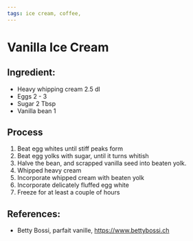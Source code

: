 ```yaml
---
tags: ice cream, coffee, 
---
```


# Vanilla Ice Cream

## Ingredient:
- Heavy whipping cream  2.5 dl
- Eggs                  2 - 3 
- Sugar                 2    Tbsp
- Vanilla bean          1

## Process
1. Beat egg whites until stiff peaks form
2. Beat egg yolks with sugar, until it turns whitish
3. Halve the bean, and scrapped vanilla seed into beaten yolk.
4. Whipped heavy cream
5. Incorporate whipped cream with beaten yolk
6. Incorporate delicately fluffed egg white
7. Freeze for at least a couple of hours

## References:
- Betty Bossi, parfait vanille, https://www.bettybossi.ch
